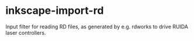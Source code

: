 # inkscape-import-rd
Input filter for reading RD files, as generated by e.g. rdworks to drive RUIDA laser controllers.
